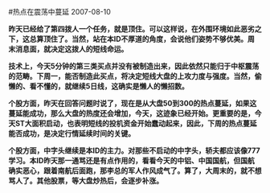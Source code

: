 #热点在震荡中蔓延
2007-08-10

**昨天已经给了第四拨人一个任务，就是顶住。可以这样说，在外围环境如此恶劣之下，这总算顶住了。当然，站在本ID不厚道的角度，会说他们姿势不够优美。周末消息面，就决定这拨人的短线命运。**
 
**技术上，今天5分钟的第三类买点并没有被制造出来，因此依然只能归于中枢震荡的范畴。下周一，能否制造此买点，将决定短线大盘的上攻力度与强度。当然，偷懒的、看不懂的，就继续5日线，这确实是懒人的懒招数。**
 
**个股方面，昨天在回答问题时说了，现在是从大盘50到300的热点蔓延，如果这蔓延能成功，那么大盘的热度还会增加，今天，这迹象已经开始。更重要的是，今天ST大面积启动，也表明短线的投机资金开始蠢动起来，因此，下周的热点蔓延能否成功，是决定行情延续时间的关键。**
 
**个股方面，中字头继续是本ID的主力。对那些不启动的中字头，轿夫都应该像777学习。本ID昨天那一通骂还是有点作用的，看看今天的中铝、中国国航，但国航确实恶心，跟着南航后面跑，那李总的军人作风成气了。算了，大周末的，就不想骂人了。其他股票，等大盘炒热后，会逐步补涨。**
 
